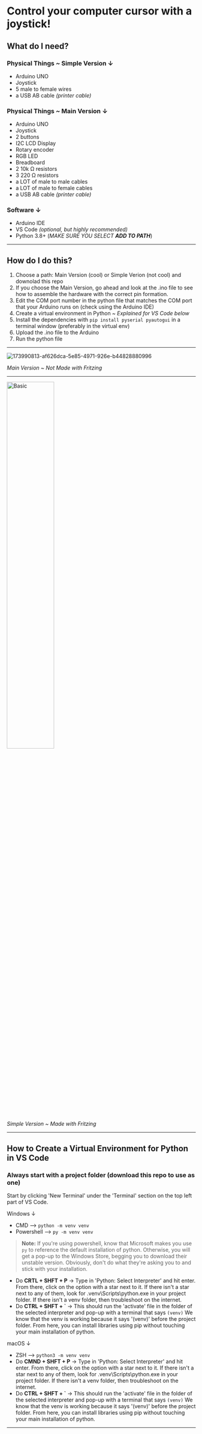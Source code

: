 # Control your computer cursor with a joystick!
## What do I need?
### Physical Things ~ Simple Version &darr;
- Arduino UNO
- Joystick 
- 5 male to female wires
- a USB AB cable <em>(printer cable)</em>

### Physical Things ~ Main Version &darr;
- Arduino UNO
- Joystick
- 2 buttons
- I2C LCD Display
- Rotary encoder
- RGB LED
- Breadboard
- 2 10k Ω resistors
- 3 220 Ω resistors
- a LOT of male to male cables
- a LOT of male to female cables
- a USB AB cable <em>(printer cable)</em>

### Software &darr;
- Arduino IDE
- VS Code <em>(optional, but highly recommended)</em>
- Python 3.8+ (<em>MAKE SURE YOU SELECT <strong>ADD TO PATH</strong></em>)

<hr>

## How do I do this?
1. Choose a path: Main Version (cool) or Simple Verion (not cool) and downolad this repo
2. If you choose the Main Version, go ahead and look at the .ino file to see how to assemble the hardware with the correct pin formation.
3. Edit the COM port number in the python file that matches the COM port that your Arduino runs on (check using the Arduino IDE)
4. Create a virtual environment in Python <em>~ Explained for VS Code below</em>
5. Install the dependencies with `pip install pyserial pyautogui` in a terminal window (preferably in the virtual env)
6. Upload the .ino file to the Arduino 
7. Run the python file

<hr>

![173990813-af626dca-5e85-4971-926e-b44828880996](https://github.com/user-attachments/assets/65a0f268-7233-4b41-9b6f-c4ba954f4d0e)
<p><em>Main Version ~ Not Made with Fritzing</em></p>

<hr>

<img src="https://user-images.githubusercontent.com/70989484/170832956-d02a45ce-f8e8-459a-8617-57f92748257c.png" alt="Basic" width="50%" height="50%">
<p><em>Simple Version ~ Made with Fritzing</em></p>
<hr>

## How to Create a Virtual Environment for Python in VS Code
### Always start with a project folder (download this repo to use as one)

Start by clicking 'New Terminal' under the  'Terminal' section on the top left part of VS Code.

Windows &darr;
- CMD  -->  `python -m venv venv`
- Powershell --> `py -m venv venv`
> **Note:** If you're using powershell, know that Microsoft makes you use `py` to reference the default installation of python. Otherwise, you will get a pop-up to the Windows Store, begging you to download their unstable version. Obviously, don't do what they're asking you to and stick with your installation.
- Do **CRTL + SHFT + P**  &rarr;  Type in 'Python: Select Interpreter' and hit enter. From there, click on the option with a star next to it. If there isn't a star next to any of them, look for .venv\Scripts\python.exe in your project folder. If there isn't a venv folder, then troubleshoot on the internet.
- Do **CTRL + SHFT + \`**  &rarr;  This should run the 'activate' file in the folder of the selected interpreter and pop-up with a terminal that says ``(venv)`` We know that the venv is working because it says '(venv)' before the project folder. From here, you can install libraries using pip without touching your main installation of python.

macOS &darr;
- ZSH --> `python3 -m venv venv`
- Do **CMND + SHFT + P**  &rarr;  Type in 'Python: Select Interpreter' and hit enter. From there, click on the option with a star next to it. If there isn't a star next to any of them, look for .venv\Scripts\python.exe in your project folder. If there isn't a venv folder, then troubleshoot on the internet.
- Do **CTRL + SHFT + \`**  &rarr;  This should run the 'activate' file in the folder of the selected interpreter and pop-up with a terminal that says ``(venv)`` We know that the venv is working because it says '(venv)' before the project folder. From here, you can install libraries using pip without touching your main installation of python.
<hr>
